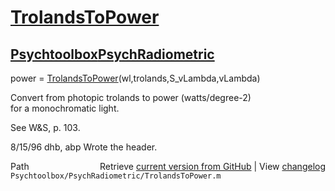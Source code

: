 # [TrolandsToPower](TrolandsToPower)
## [Psychtoolbox](Psychtoolbox)[PsychRadiometric](PsychRadiometric)

power = [TrolandsToPower](TrolandsToPower)(wl,trolands,S\_vLambda,vLambda)  
  
Convert from photopic trolands to power (watts/degree-2)  
for a monochromatic light.  
  
See W&S, p. 103.  
  
8/15/96  dhb, abp  Wrote the header.  




<div class="code_header" style="text-align:right;">
  <span style="float:left;">Path&nbsp;&nbsp;</span> <span class="counter">Retrieve <a href=
  "https://raw.github.com/Psychtoolbox-3/Psychtoolbox-3/beta/Psychtoolbox/PsychRadiometric/TrolandsToPower.m">current version from GitHub</a> | View <a href=
  "https://github.com/Psychtoolbox-3/Psychtoolbox-3/commits/beta/Psychtoolbox/PsychRadiometric/TrolandsToPower.m">changelog</a></span>
</div>
<div class="code">
  <code>Psychtoolbox/PsychRadiometric/TrolandsToPower.m</code>
</div>

